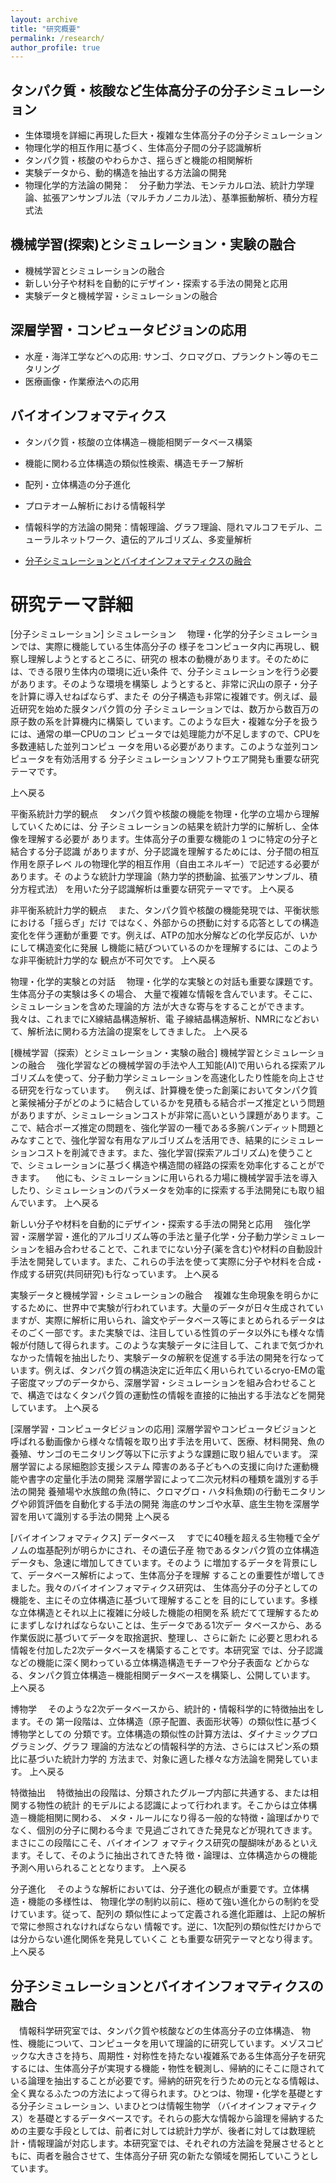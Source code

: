 ```yaml
---
layout: archive
title: "研究概要"
permalink: /research/
author_profile: true
---
```


## タンパク質・核酸など生体高分子の分子シミュレーション
- 生体環境を詳細に再現した巨大・複雑な生体高分子の分子シミュレーション
- 物理化学的相互作用に基づく、生体高分子間の分子認識解析
- タンパク質・核酸のやわらかさ、揺らぎと機能の相関解析
- 実験データから、動的構造を抽出する方法論の開発
- 物理化学的方法論の開発：　分子動力学法、モンテカルロ法、統計力学理論、拡張アンサンブル法（マルチカノニカル法）、基準振動解析、積分方程式法

## 機械学習(探索)とシミュレーション・実験の融合
- 機械学習とシミュレーションの融合 
- 新しい分子や材料を自動的にデザイン・探索する手法の開発と応用
- 実験データと機械学習・シミュレーションの融合

## 深層学習・コンピュータビジョンの応用
- 水産・海洋工学などへの応用: サンゴ、クロマグロ、プランクトン等のモニタリング 
- 医療画像・作業療法への応用

## バイオインフォマティクス
- タンパク質・核酸の立体構造－機能相関データベース構築
- 機能に関わる立体構造の類似性検索、構造モチーフ解析
- 配列・立体構造の分子進化
- プロテオーム解析における情報科学
- 情報科学的方法論の開発：情報理論、グラフ理論、隠れマルコフモデル、ニューラルネットワーク、遺伝的アルゴリズム、多変量解析

- [分子シミュレーションとバイオインフォマティクスの融合](#分子シミュレーションとバイオインフォマティクスの融合)




# 研究テーマ詳細

[分子シミュレーション]
シミュレーション
　物理・化学的分子シミュレーションでは、実際に機能している生体高分子の 様子をコンピュータ内に再現し、観察し理解しようとするところに、研究の 根本の動機があります。そのためには、できる限り生体内の環境に近い条件 で、分子シミュレーションを行う必要があります。そのような環境を構築し ようとすると、非常に沢山の原子・分子を計算に導入せねばならず、またそ の分子構造も非常に複雑です。例えば、最近研究を始めた膜タンパク質の分 子シミュレーションでは、数万から数百万の原子数の系を計算機内に構築し ています。このような巨大・複雑な分子を扱うには、通常の単一CPUのコン ピュータでは処理能力が不足しますので、CPUを多数連結した並列コンピュ ータを用いる必要があります。このような並列コンピュータを有効活用する 分子シミュレーションソフトウエア開発も重要な研究テーマです。

上へ戻る

平衡系統計力学的観点
　タンパク質や核酸の機能を物理・化学の立場から理解していくためには、分 子シミュレーションの結果を統計力学的に解析し、全体像を理解する必要が あります。生体高分子の重要な機能の１つに特定の分子と結合する分子認識 がありますが、分子認識を理解するためには、分子間の相互作用を原子レベ ルの物理化学的相互作用（自由エネルギー）で記述する必要があります。そ のような統計力学理論（熱力学的摂動論、拡張アンサンブル、積分方程式法） を用いた分子認識解析は重要な研究テーマです。
上へ戻る


非平衡系統計力学的観点
　また、タンパク質や核酸の機能発現では、平衡状態における「揺らぎ」だけ ではなく、外部からの摂動に対する応答としての構造変化を伴う運動が重要 です。例えば、ATPの加水分解などの化学反応が、いかにして構造変化に発展 し機能に結びついているのかを理解するには、このような非平衡統計力学的な 観点が不可欠です。
上へ戻る


物理・化学的実験との対話
　物理・化学的な実験との対話も重要な課題です。生体高分子の実験は多くの場合、 大量で複雑な情報を含んでいます。そこに、シミュレーションを含めた理論的方 法が大きな寄与をすることができます。我々は、これまでにX線結晶構造解析、電 子線結晶構造解析、NMRになどおいて、解析法に関わる方法論の提案をしてきました。
上へ戻る


[機械学習（探索）とシミュレーション・実験の融合]
機械学習とシミュレーションの融合
　強化学習などの機械学習の手法や人工知能(AI)で用いられる探索アルゴリズムを使って、分子動力学シミュレーションを高速化したり性能を向上させる研究を行なっています。
　例えば、計算機を使った創薬においてタンパク質と薬候補分子がどのように結合しているかを見積もる結合ポーズ推定という問題がありますが、シミュレーションコストが非常に高いという課題があります。ここで、結合ポーズ推定の問題を、強化学習の一種である多腕バンディット問題とみなすことで、強化学習な有用なアルゴリズムを活用でき、結果的にシミュレーションコストを削減できます。また、強化学習(探索アルゴリズム)を使うことで、シミュレーションに基づく構造や構造間の経路の探索を効率化することができます。
　他にも、シミュレーションに用いられる力場に機械学習手法を導入したり、シミュレーションのパラメータを効率的に探索する手法開発にも取り組んでいます。
上へ戻る

新しい分子や材料を自動的にデザイン・探索する手法の開発と応用
　強化学習・深層学習・進化的アルゴリズム等の手法と量子化学・分子動力学シミュレーションを組み合わせることで、これまでにない分子(薬を含む)や材料の自動設計手法を開発しています。また、これらの手法を使って実際に分子や材料を合成・作成する研究(共同研究)も行なっています。
上へ戻る

実験データと機械学習・シミュレーションの融合
　複雑な生命現象を明らかにするために、世界中で実験が行われています。大量のデータが日々生成されていますが、実際に解析に用いられ、論文やデータベース等にまとめられるデータはそのごく一部です。また実験では、注目している性質のデータ以外にも様々な情報が付随して得られます。このような実験データに注目して、これまで気づかれなかった情報を抽出したり、実験データの解釈を促進する手法の開発を行なっています。例えば、タンパク質の構造決定に近年広く用いられているcryo-EMの電子密度マップのデータから、深層学習・シミュレーションを組み合わせることで、構造ではなくタンパク質の運動性の情報を直接的に抽出する手法などを開発しています。
上へ戻る


[深層学習・コンピュータビジョンの応用]
深層学習やコンピュータビジョンと呼ばれる動画像から様々な情報を取り出す手法を用いて、医療、材料開発、魚の養殖、サンゴのモニタリング等以下に示すような課題に取り組んでいます。
深層学習による尿細胞診支援システム
障害のある子どもへの支援に向けた運動機能や書字の定量化手法の開発
深層学習によって二次元材料の種類を識別する手法の開発
養殖場や水族館の魚(特に、クロマグロ・ハタ科魚類)の行動モニタリングや卵質評価を自動化する手法の開発
海底のサンゴや水草、底生生物を深層学習を用いて識別する手法の開発
上へ戻る


[バイオインフォマティクス]
データベース
　すでに40種を超える生物種で全ゲノムの塩基配列が明らかにされ、その遺伝子産 物であるタンパク質の立体構造データも、急速に増加してきています。そのよう に増加するデータを背景にして、データベース解析によって、生体高分子を理解 することの重要性が増してきました。我々のバイオインフォマティクス研究は、 生体高分子の分子としての機能を、主にその立体構造に基づいて理解することを 目的にしています。多様な立体構造とそれ以上に複雑に分岐した機能の相関を系 統だてて理解するためにまずしなければならないことは、生データである1次デー タベースから、ある作業仮説に基づいてデータを取捨選択、整理し、さらに新た に必要と思われる情報を付加した2次データベースを構築することです。本研究室 では、分子認識などの機能に深く関わっている立体構造構造モチーフや分子表面な どからなる、タンパク質立体構造－機能相関データベースを構築し、公開しています。
上へ戻る


博物学
　そのような2次データベースから、統計的・情報科学的に特徴抽出をします。その 第一段階は、立体構造（原子配置、表面形状等）の類似性に基づく博物学としての 分類です。立体構造の類似性の計算方法は、ダイナミックプログラミング、グラフ 理論的方法などの情報科学的方法、さらにはスピン系の類比に基づいた統計力学的 方法まで、対象に適した様々な方法論を開発しています。
上へ戻る


特徴抽出
　特徴抽出の段階は、分類されたグループ内部に共通する、または相関する物性の統計 的モデルによる認識によって行われます。そこからは立体構造－機能相関に関わる、 メタ・ルールになり得る一般的な特徴・論理ばかりでなく、個別の分子に関わる今ま で見過ごされてきた発見などが現れてきます。まさにこの段階にこそ、バイオインフ ォマティクス研究の醍醐味があるといえます。そして、そのように抽出されてきた特 徴・論理は、立体構造からの機能予測へ用いられることとなります。
上へ戻る


分子進化
　そのような解析においては、分子進化の観点が重要です。立体構造・機能の多様性は、 物理化学の制約以前に、極めて強い進化からの制約を受けています。従って、配列の 類似性によって定義される進化距離は、上記の解析で常に参照されなければならない 情報です。逆に、1次配列の類似性だけからでは分からない進化関係を発見していくこ とも重要な研究テーマとなり得ます。
上へ戻る


## 分子シミュレーションとバイオインフォマティクスの融合
　情報科学研究室では、タンパク質や核酸などの生体高分子の立体構造、 物性、機能について、コンピュータを用いて理論的に研究しています。メゾスコピックな大きさを持ち、周期性・対称性を持たない複雑系である生体高分子を研究するには、生体高分子が実現する機能・物性を観測し、帰納的にそこに隠されている論理を抽出することが必要です。帰納的研究を行うための元となる情報は、全く異なるふたつの方法によって得られます。ひとつは、物理・化学を基礎とする分子シミュレーション、いまひとつは情報生物学 （バイオインフォマティクス）を基礎とするデータベースです。それらの膨大な情報から論理を帰納するための主要な手段としては、前者に対しては統計力学が、後者に対しては数理統計・情報理論が対応します。本研究室では、それぞれの方法論を発展させるとともに、両者を融合させて、生体高分子研 究の新たな領域を開拓していこうとしています。

